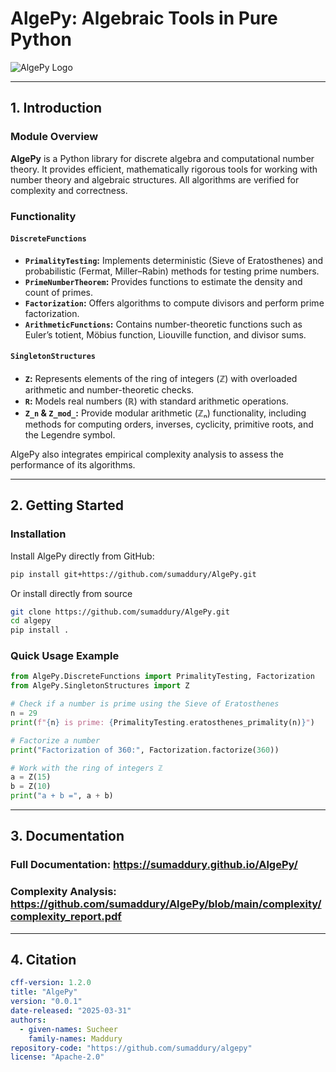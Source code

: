 # AlgePy: Algebraic Tools in Pure Python

![AlgePy Logo](https://upload.wikimedia.org/wikipedia/commons/thumb/f/fd/Algebra_Proof_Diagram_Inverse.svg/640px-Algebra_Proof_Diagram_Inverse.svg.png)

---

## 1. Introduction

### Module Overview

**AlgePy** is a Python library for discrete algebra and computational number theory. It provides efficient, mathematically rigorous tools for working with number theory and algebraic structures. All algorithms are verified for complexity and correctness.

### Functionality

#### `DiscreteFunctions`
- **`PrimalityTesting`:** Implements deterministic (Sieve of Eratosthenes) and probabilistic (Fermat, Miller–Rabin) methods for testing prime numbers.
- **`PrimeNumberTheorem`:** Provides functions to estimate the density and count of primes.
- **`Factorization`:** Offers algorithms to compute divisors and perform prime factorization.
- **`ArithmeticFunctions`:** Contains number-theoretic functions such as Euler’s totient, Möbius function, Liouville function, and divisor sums.

#### `SingletonStructures`
- **`Z`:**  Represents elements of the ring of integers (ℤ) with overloaded arithmetic and number-theoretic checks.
- **`R`:**  Models real numbers (ℝ) with standard arithmetic operations.
- **`Z_n` & `Z_mod_`:**  Provide modular arithmetic (ℤₙ) functionality, including methods for computing orders, inverses, cyclicity, primitive roots, and the Legendre symbol.

AlgePy also integrates empirical complexity analysis to assess the performance of its algorithms.

---
## 2. Getting Started

### Installation

Install AlgePy directly from GitHub:

```bash
pip install git+https://github.com/sumaddury/AlgePy.git
```

Or install directly from source

```bash
git clone https://github.com/sumaddury/AlgePy.git
cd algepy
pip install .
```

### Quick Usage Example

```python
from AlgePy.DiscreteFunctions import PrimalityTesting, Factorization
from AlgePy.SingletonStructures import Z

# Check if a number is prime using the Sieve of Eratosthenes
n = 29
print(f"{n} is prime: {PrimalityTesting.eratosthenes_primality(n)}")

# Factorize a number
print("Factorization of 360:", Factorization.factorize(360))

# Work with the ring of integers ℤ
a = Z(15)
b = Z(10)
print("a + b =", a + b)
```

---
## 3. Documentation

### Full Documentation: https://sumaddury.github.io/AlgePy/
### Complexity Analysis: https://github.com/sumaddury/AlgePy/blob/main/complexity/complexity_report.pdf

---
## 4. Citation

```yaml
cff-version: 1.2.0
title: "AlgePy"
version: "0.0.1"
date-released: "2025-03-31"
authors:
  - given-names: Sucheer
    family-names: Maddury
repository-code: "https://github.com/sumaddury/algepy"
license: "Apache-2.0"
```
